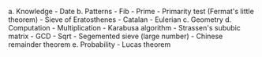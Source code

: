 a. Knowledge
	- Date
b. Patterns
	- Fib
	- Prime
		- Primarity test (Fermat's little theorem)
		- Sieve of Eratosthenes
	- Catalan
	- Eulerian
c. Geometry
d. Computation
	- Multiplication
		- Karabusa algorithm
		- Strassen's sububic matrix
	- GCD
	- Sqrt
		- Segemented sieve (large number)
	- Chinese remainder theorem
e. Probability
	- Lucas theorem
